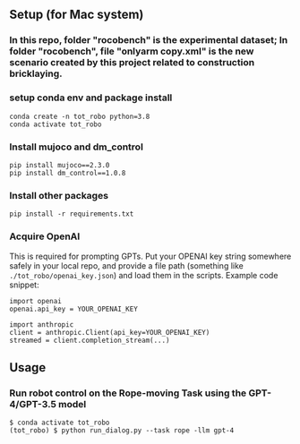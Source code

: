 
## Setup (for Mac system)
### In this repo, folder "rocobench" is the experimental dataset; In folder "rocobench", file "onlyarm copy.xml" is the new scenario created by this project related to construction bricklaying.

### setup conda env and package install
```
conda create -n tot_robo python=3.8 
conda activate tot_robo
```
### Install mujoco and dm_control 
```
pip install mujoco==2.3.0
pip install dm_control==1.0.8 
```

### Install other packages
```
pip install -r requirements.txt
```

### Acquire OpenAI
This is required for prompting GPTs. Put your OPENAI key string somewhere safely in your local repo, and provide a file path (something like `./tot_robo/openai_key.json`) and load them in the scripts. Example code snippet:
```
import openai  
openai.api_key = YOUR_OPENAI_KEY

import anthropic
client = anthropic.Client(api_key=YOUR_OPENAI_KEY)
streamed = client.completion_stream(...)  
```

## Usage 
### Run robot control on the Rope-moving Task using the GPT-4/GPT-3.5 model
```
$ conda activate tot_robo
(tot_robo) $ python run_dialog.py --task rope -llm gpt-4
```
